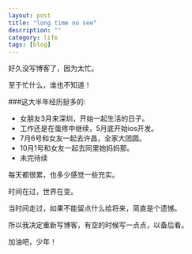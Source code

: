 ```yaml
---
layout: post
title: "long time no see"
description: ""
category: life
tags: [blog]
---
```




好久没写博客了，因为太忙。


至于忙什么，谁也不知道！

###这大半年经历挺多的:
*	女朋友3月来深圳，开始一起生活的日子。
*	工作还是在蛋疼中继续，5月底开始ios开发。
*	7月6号和女友一起去许昌，全家大团圆。
*	10月1号和女友一起去同里她妈妈那。
*	未完待续



每天都很累，也多少感觉一些充实。


时间在过，世界在变。


当时间走过，如果不能留点什么给将来，简直是个遗憾。


所以我决定重新写博客，有空的时候写一点点，以备后看。


加油吧，少年！